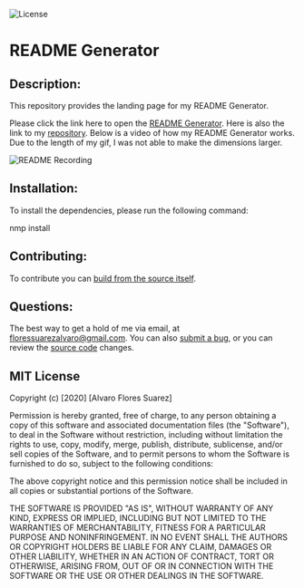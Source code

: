 ![License](https://img.shields.io/badge/License-MIT-green.svg)

# README Generator

## Description:
This repository provides the landing page for my README Generator. 

Please click the link here to open the [README Generator](https://floressuarezalvaro.github.io/README_Generator/). Here is also the link to my [repository](https://github.com/floressuarezalvaro/README_Generator). Below is a video of how my README Generator works. Due to the length of my gif, I was not able to make the dimensions larger. 

![README Recording](./Assets/READMERecording.gif)

## Installation:
To install the dependencies, please run the following command:

nmp install

## Contributing:
To contribute you can [build from the source itself](https://github.com/floressuarezalvaro/README_Generator/wiki).

## Questions:
The best way to get a hold of me via email, at floressuarezalvaro@gmail.com. You can also [submit a bug](https://github.com/floressuarezalvaro/README_Generator/issues), or you can review the [source code](https://github.com/floressuarezalvaro/README_Generator/pulls) changes. 

## MIT License

Copyright (c) [2020] [Alvaro Flores Suarez]

Permission is hereby granted, free of charge, to any person obtaining a copy
of this software and associated documentation files (the "Software"), to deal
in the Software without restriction, including without limitation the rights
to use, copy, modify, merge, publish, distribute, sublicense, and/or sell
copies of the Software, and to permit persons to whom the Software is
furnished to do so, subject to the following conditions:

The above copyright notice and this permission notice shall be included in all
copies or substantial portions of the Software.

THE SOFTWARE IS PROVIDED "AS IS", WITHOUT WARRANTY OF ANY KIND, EXPRESS OR
IMPLIED, INCLUDING BUT NOT LIMITED TO THE WARRANTIES OF MERCHANTABILITY,
FITNESS FOR A PARTICULAR PURPOSE AND NONINFRINGEMENT. IN NO EVENT SHALL THE
AUTHORS OR COPYRIGHT HOLDERS BE LIABLE FOR ANY CLAIM, DAMAGES OR OTHER
LIABILITY, WHETHER IN AN ACTION OF CONTRACT, TORT OR OTHERWISE, ARISING FROM,
OUT OF OR IN CONNECTION WITH THE SOFTWARE OR THE USE OR OTHER DEALINGS IN THE
SOFTWARE.